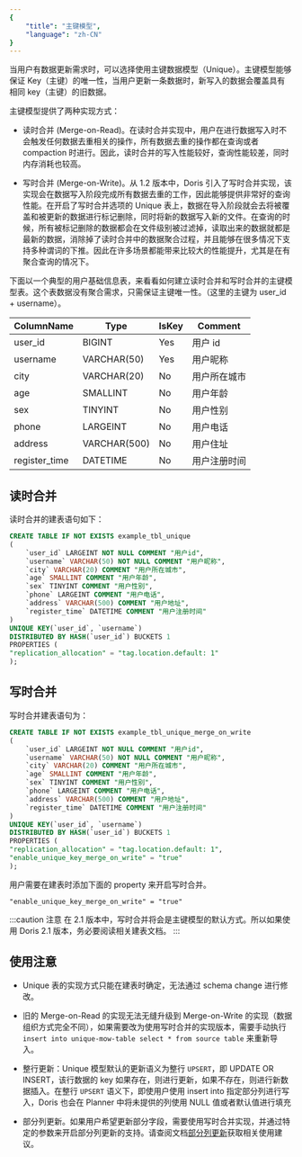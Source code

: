 ```yaml
---
{
    "title": "主键模型",
    "language": "zh-CN"
}
---
```


当用户有数据更新需求时，可以选择使用主键数据模型（Unique）。主键模型能够保证 Key（主键）的唯一性，当用户更新一条数据时，新写入的数据会覆盖具有相同 key（主键）的旧数据。

主键模型提供了两种实现方式：

-   读时合并 (Merge-on-Read)。在读时合并实现中，用户在进行数据写入时不会触发任何数据去重相关的操作，所有数据去重的操作都在查询或者 compaction 时进行。因此，读时合并的写入性能较好，查询性能较差，同时内存消耗也较高。

-   写时合并 (Merge-on-Write)。从 1.2 版本中，Doris 引入了写时合并实现，该实现会在数据写入阶段完成所有数据去重的工作，因此能够提供非常好的查询性能。在开启了写时合并选项的 Unique 表上，数据在导入阶段就会去将被覆盖和被更新的数据进行标记删除，同时将新的数据写入新的文件。在查询的时候，所有被标记删除的数据都会在文件级别被过滤掉，读取出来的数据就都是最新的数据，消除掉了读时合并中的数据聚合过程，并且能够在很多情况下支持多种谓词的下推。因此在许多场景都能带来比较大的性能提升，尤其是在有聚合查询的情况下。

下面以一个典型的用户基础信息表，来看看如何建立读时合并和写时合并的主键模型表。这个表数据没有聚合需求，只需保证主键唯一性。（这里的主键为 user_id + username）。

| ColumnName    | Type         | IsKey | Comment      |
| ------------- | ------------ | ----- | ------------ |
| user_id       | BIGINT       | Yes   | 用户 id       |
| username      | VARCHAR(50)  | Yes   | 用户昵称     |
| city          | VARCHAR(20)  | No    | 用户所在城市 |
| age           | SMALLINT     | No    | 用户年龄     |
| sex           | TINYINT      | No    | 用户性别     |
| phone         | LARGEINT     | No    | 用户电话     |
| address       | VARCHAR(500) | No    | 用户住址     |
| register_time | DATETIME     | No    | 用户注册时间 |

## 读时合并

读时合并的建表语句如下：

```sql
CREATE TABLE IF NOT EXISTS example_tbl_unique
(
    `user_id` LARGEINT NOT NULL COMMENT "用户id",
    `username` VARCHAR(50) NOT NULL COMMENT "用户昵称",
    `city` VARCHAR(20) COMMENT "用户所在城市",
    `age` SMALLINT COMMENT "用户年龄",
    `sex` TINYINT COMMENT "用户性别",
    `phone` LARGEINT COMMENT "用户电话",
    `address` VARCHAR(500) COMMENT "用户地址",
    `register_time` DATETIME COMMENT "用户注册时间"
)
UNIQUE KEY(`user_id`, `username`)
DISTRIBUTED BY HASH(`user_id`) BUCKETS 1
PROPERTIES (
"replication_allocation" = "tag.location.default: 1"
);
```

## 写时合并

写时合并建表语句为：

```sql
CREATE TABLE IF NOT EXISTS example_tbl_unique_merge_on_write
(
    `user_id` LARGEINT NOT NULL COMMENT "用户id",
    `username` VARCHAR(50) NOT NULL COMMENT "用户昵称",
    `city` VARCHAR(20) COMMENT "用户所在城市",
    `age` SMALLINT COMMENT "用户年龄",
    `sex` TINYINT COMMENT "用户性别",
    `phone` LARGEINT COMMENT "用户电话",
    `address` VARCHAR(500) COMMENT "用户地址",
    `register_time` DATETIME COMMENT "用户注册时间"
)
UNIQUE KEY(`user_id`, `username`)
DISTRIBUTED BY HASH(`user_id`) BUCKETS 1
PROPERTIES (
"replication_allocation" = "tag.location.default: 1",
"enable_unique_key_merge_on_write" = "true"
);
```

用户需要在建表时添加下面的 property 来开启写时合并。

```Plain
"enable_unique_key_merge_on_write" = "true"
```
:::caution 注意
在 2.1 版本中，写时合并将会是主键模型的默认方式。所以如果使用 Doris 2.1 版本，务必要阅读相关建表文档。
:::

## 使用注意

-   Unique 表的实现方式只能在建表时确定，无法通过 schema change 进行修改。

-   旧的 Merge-on-Read 的实现无法无缝升级到 Merge-on-Write 的实现（数据组织方式完全不同），如果需要改为使用写时合并的实现版本，需要手动执行 `insert into unique-mow-table select * from source table` 来重新导入。

-   整行更新：Unique 模型默认的更新语义为整行 `UPSERT`，即 UPDATE OR INSERT，该行数据的 key 如果存在，则进行更新，如果不存在，则进行新数据插入。在整行 `UPSERT` 语义下，即使用户使用 insert into 指定部分列进行写入，Doris 也会在 Planner 中将未提供的列使用 NULL 值或者默认值进行填充

-   部分列更新。如果用户希望更新部分字段，需要使用写时合并实现，并通过特定的参数来开启部分列更新的支持。请查阅文档[部分列更新](../../data-operate/update/update-of-unique-model)获取相关使用建议。